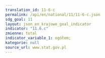 ```yaml
---
translation_id: 11-6-c
permalink: /api/en/national/11/11-6-c.json
sdg_goal: 11
layout: json_en_krajowe_goal_indicator
indicator: "11.6.c"
zmienne: total
indicator_variable_1: ogółem;
kategorie: null
source_url: www.stat.gov.pl
---
```

